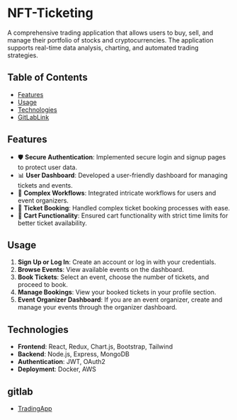 # NFT-Ticketing

A comprehensive trading application that allows users to buy, sell, and manage their portfolio of stocks and cryptocurrencies. The application supports real-time data analysis, charting, and automated trading strategies.

## Table of Contents

- [Features](#features)
- [Usage](#usage)
- [Technologies](#technologies)
- [GitLabLink](#gitlab)


## Features

- 🛡️ **Secure Authentication**: Implemented secure login and signup pages to protect user data.
- 📊 **User Dashboard**: Developed a user-friendly dashboard for managing tickets and events.
- 🔄 **Complex Workflows**: Integrated intricate workflows for users and event organizers.
- 🎫 **Ticket Booking**: Handled complex ticket booking processes with ease.
- 🛒 **Cart Functionality**: Ensured cart functionality with strict time limits for better ticket availability.

## Usage

1. **Sign Up or Log In**: Create an account or log in with your credentials.
2. **Browse Events**: View available events on the dashboard.
3. **Book Tickets**: Select an event, choose the number of tickets, and proceed to book.
4. **Manage Bookings**: View your booked tickets in your profile section.
5. **Event Organizer Dashboard**: If you are an event organizer, create and manage your events through the organizer dashboard.

## Technologies

- **Frontend**: React, Redux, Chart.js, Bootstrap, Tailwind
- **Backend**: Node.js, Express, MongoDB
- **Authentication**: JWT, OAuth2
- **Deployment**: Docker, AWS


## gitlab

- [TradingApp](https://gitlab.com/techrefic/nft-ticket-app)
